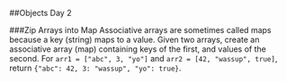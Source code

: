 ##Objects Day 2

###Zip Arrays into Map
Associative arrays are sometimes called maps because a key (string) maps to a value. Given two arrays, create an associative array (map) containing keys of the first, and values of the second. For `arr1 = ["abc", 3, "yo"]` and `arr2 = [42, "wassup", true]`, return `{"abc": 42, 3: "wassup", "yo": true}`.
